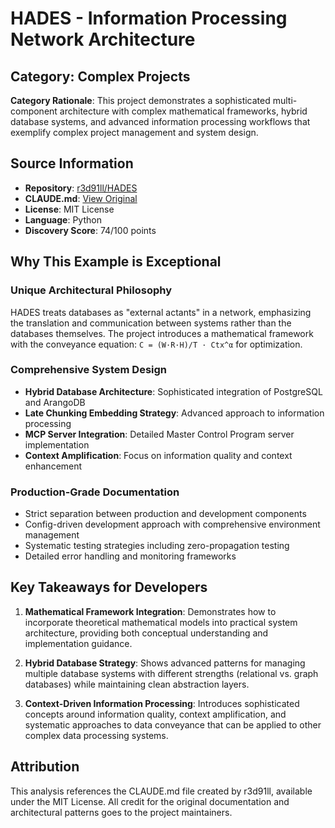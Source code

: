 # HADES - Information Processing Network Architecture

## Category: Complex Projects

**Category Rationale**: This project demonstrates a sophisticated multi-component architecture with complex mathematical frameworks, hybrid database systems, and advanced information processing workflows that exemplify complex project management and system design.

## Source Information

- **Repository**: [r3d91ll/HADES](https://github.com/r3d91ll/HADES)
- **CLAUDE.md**: [View Original](https://github.com/r3d91ll/HADES/blob/main/CLAUDE.md)
- **License**: MIT License
- **Language**: Python
- **Discovery Score**: 74/100 points

## Why This Example is Exceptional

### Unique Architectural Philosophy
HADES treats databases as "external actants" in a network, emphasizing the translation and communication between systems rather than the databases themselves. The project introduces a mathematical framework with the conveyance equation: `C = (W·R·H)/T · Ctx^α` for optimization.

### Comprehensive System Design
- **Hybrid Database Architecture**: Sophisticated integration of PostgreSQL and ArangoDB
- **Late Chunking Embedding Strategy**: Advanced approach to information processing
- **MCP Server Integration**: Detailed Master Control Program server implementation
- **Context Amplification**: Focus on information quality and context enhancement

### Production-Grade Documentation
- Strict separation between production and development components
- Config-driven development approach with comprehensive environment management
- Systematic testing strategies including zero-propagation testing
- Detailed error handling and monitoring frameworks

## Key Takeaways for Developers

1. **Mathematical Framework Integration**: Demonstrates how to incorporate theoretical mathematical models into practical system architecture, providing both conceptual understanding and implementation guidance.

2. **Hybrid Database Strategy**: Shows advanced patterns for managing multiple database systems with different strengths (relational vs. graph databases) while maintaining clean abstraction layers.

3. **Context-Driven Information Processing**: Introduces sophisticated concepts around information quality, context amplification, and systematic approaches to data conveyance that can be applied to other complex data processing systems.

## Attribution

This analysis references the CLAUDE.md file created by r3d91ll, available under the MIT License. All credit for the original documentation and architectural patterns goes to the project maintainers.
